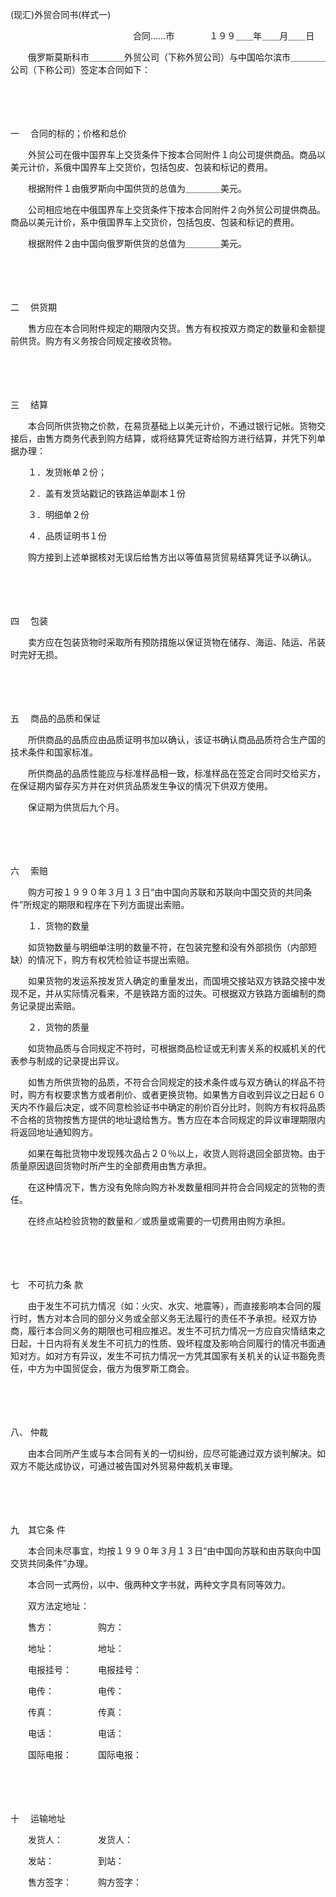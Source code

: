 



(现汇)外贸合同书(样式一)



 

　　　　　　　　　　　　　　合同……市　　　　１９９＿＿年＿＿月＿＿日

　　俄罗斯莫斯科市＿＿＿＿外贸公司（下称外贸公司）与中国哈尔滨市＿＿＿＿公司（下称公司）签定本合同如下：

　　

　　

一　
合同的标的；价格和总价

　　外贸公司在俄中国界车上交货条件下按本合同附件１向公司提供商品。商品以美元计价，系俄中国界车上交货价，包括包皮、包装和标记的费用。

　　根据附件１由俄罗斯向中国供货的总值为＿＿＿＿美元。

　　公司相应地在中俄国界车上交货条件下按本合同附件２向外贸公司提供商品。商品以美元计价，系中俄国界车上交货价，包括包皮、包装和标记的费用。

　　根据附件２由中国向俄罗斯供货的总值为＿＿＿＿美元。

　　

　　

二　
供货期

　　售方应在本合同附件规定的期限内交货。售方有权按双方商定的数量和金额提前供货。购方有义务按合同规定接收货物。

　　

　　

三　
结算

　　本合同所供货物之价款，在易货基础上以美元计价，不通过银行记帐。货物交接后，由售方商务代表到购方结算，或将结算凭证寄给购方进行结算，并凭下列单据办理：

　　１．发货帐单２份；

　　２．盖有发货站戳记的铁路运单副本１份

　　３．明细单２份

　　４．品质证明书１份

　　购方接到上述单据核对无误后给售方出以等值易货贸易结算凭证予以确认。

　　

　　

四　
包装

　　卖方应在包装货物时采取所有预防措施以保证货物在储存、海运、陆运、吊装时完好无损。

　　

　　

五　
商品的品质和保证

　　所供商品的品质应由品质证明书加以确认，该证书确认商品品质符合生产国的技术条件和国家标准。

　　所供商品的品质性能应与标准样品相一致，标准样品在签定合同时交给买方，在保证期内留存买方并在对供货品质发生争议的情况下供双方使用。

　　保证期为供货后九个月。

　　

　　

六　
索赔

　　购方可按１９９０年３月１３日“由中国向苏联和苏联向中国交货的共同条件”所规定的期限和程序在下列方面提出索赔。

　　１．货物的数量

　　如货物数量与明细单注明的数量不符，在包装完整和没有外部损伤（内部短缺）的情况下，购方有权凭检验证书提出索赔。

　　如果货物的发运系按发货人确定的重量发出，而国境交接站双方铁路交接中发现不足，并从实际情况看来，不是铁路方面的过失。可根据双方铁路方面编制的商务记录提出索赔。

　　２．货物的质量

　　如货物品质与合同规定不符时，可根据商品检证或无利害关系的权威机关的代表参与制成的记录提出异议。

　　如售方所供货物的品质，不符合合同规定的技术条件或与双方确认的样品不符时，购方有权要求售方或者削价、或者更换货物。如果售方自收到异议之日起６０天内不作最后决定，或不同意检验证书中确定的削价百分比时，则购方有权将品质不合格的货物按售方提供的地址退给售方。售方应在本合同规定的异议审理期限内将返回地址通知购方。

　　如果在每批货物中发现残次品占２０％以上，收货人则将退回全部货物。由于质量原因退回货物时所产生的全部费用由售方承担。

　　在这种情况下，售方没有免除向购方补发数量相同并符合合同规定的货物的责任。

　　在终点站检验货物的数量和／或质量或需要的一切费用由购方承担。

　　

　　

七　不可抗力条
款

　　由于发生不可抗力情况（如：火灾、水灾、地震等），而直接影响本合同的履行时，售方对本合同的部分义务或全部义务无法履行的责任不予承担。经双方协商，履行本合同义务的期限也可相应推迟。发生不可抗力情况一方应自灾情结束之日起，十日内将有关发生不可抗力的性质、毁坏程度及影响合同履行的情况书面通知对方。如对方有异议，发生不可抗力情况一方凭其国家有关机关的认证书豁免责任，中方为中国贸促会，俄方为俄罗斯工商会。

　　

　　

八、
仲裁

　　由本合同所产生或与本合同有关的一切纠纷，应尽可能通过双方谈判解决。如双方不能达成协议，可通过被告国对外贸易仲裁机关审理。

　　

　　

九　其它条
件

　　本合同未尽事宜，均按１９９０年３月１３日“由中国向苏联和由苏联向中国交货共同条件”办理。

　　本合同一式两份，以中、俄两种文字书就，两种文字具有同等效力。

　　双方法定地址：

　　售方：　　　　　购方：

　　地址：　　　　　地址：

　　电报挂号：　　　电报挂号：

　　电传：　　　　　电传：

　　传真：　　　　　传真：

　　电话：　　　　　电话：

　　国际电报：　　　国际电报：

　　

　　

十　
运输地址

　　发货人：　　　　发货人：

　　发站：　　　　　到站：

　　售方签字：　　　购方签字：